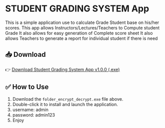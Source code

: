 # STUDENT GRADING SYSTEM App

This is a simple application use to calculate Grade Student base on his/her scores.
This app allows Instructors/Lectures/Teachers to Compute student Grade 
It also allows for easy generation of Complete score sheet 
It also allows Teachers to generate a report for individual student if there is need

## 📥 Download

👉 [Download Student Grading System App v1.0.0 (.exe)](https://github.com/umgaddafi/grading-system/releases/download/v1.0.0/GradeSys.exe)

## ✅ How to Use

1. Download the `folder_encrypt_decrypt.exe` file above.
2. Double-click it to install and launch the application.
3. username: admin 
4. password: admin123
5. Enjoy
